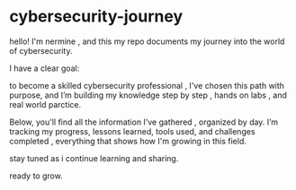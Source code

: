 # cybersecurity-journey
hello! I'm nermine , and this my repo documents my journey  into the world of cybersecurity.

I have a clear goal:

to become a skilled cybersecurity professional , I've chosen this path with purpose,  and I’m building my knowledge step by step , hands on labs , and real world parctice.

Below, you'll find all the information I’ve gathered , organized by day. I’m tracking my progress, lessons learned, tools used, and challenges completed , everything that shows how I'm growing in this field.

stay tuned as i continue learning and sharing.

ready to grow.
